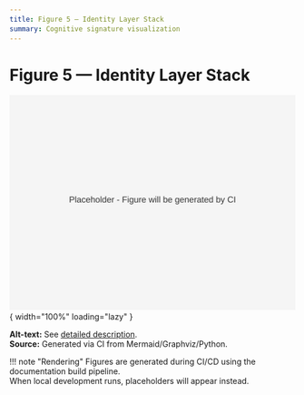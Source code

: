 ```yaml
---
title: Figure 5 — Identity Layer Stack
summary: Cognitive signature visualization
---
```


# Figure 5 — Identity Layer Stack

![Figure 5 — Identity](../figs/svg/figure5.svg){ width="100%" loading="lazy" }

**Alt-text:** See [detailed description](../figs/alt/fig05_identity_alt.md).  
**Source:** Generated via CI from Mermaid/Graphviz/Python.

!!! note "Rendering"
    Figures are generated during CI/CD using the documentation build pipeline.  
    When local development runs, placeholders will appear instead.

